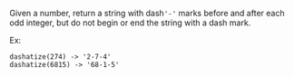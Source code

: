 Given a number, return a string with dash`'-'` marks before and after each odd integer, but do not begin or end the string with a dash mark.

Ex:

```
dashatize(274) -> '2-7-4'
dashatize(6815) -> '68-1-5'
```
